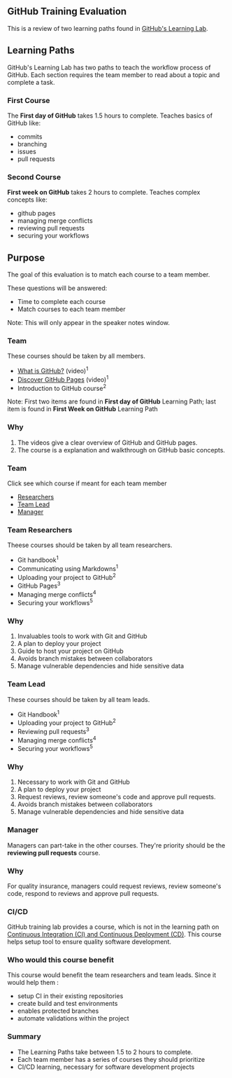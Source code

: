 ## GitHub Training Evaluation

This is a review of two learning paths found in [GitHub's Learning Lab](https://lab.github.com/githubtraining/paths).



## Learning Paths

GitHub's Learning Lab has two paths to teach the workflow process of GitHub.
Each section requires the team member to read about a topic and complete a task.


### First Course

The **First day of GitHub** takes 1.5 hours to complete. Teaches basics of GitHub like:
  - commits
  - branching
  - issues
  - pull requests


### Second Course

**First week on GitHub** takes 2 hours to complete. Teaches complex concepts like:
  - github pages
  - managing merge conflicts
  - reviewing pull requests 
  - securing your workflows



## Purpose

The goal of this evaluation is to match each course to a team member. 

These questions will be answered: 
  - Time to complete each course
  - Match courses to each team member
  
Note: This will only appear in the speaker notes window.




### Team

These courses should be taken by all members. 
  - [What is GitHub?](https://www.youtube.com/watch?v=w3jLJU7DT5E&feature=youtu.be) (video)<sup>1</sup>
  - [Discover GitHub Pages](https://www.youtube.com/watch?v=2MsN8gpT6jY&feature=youtu.be) (video)<sup>1</sup>
  - Introduction to GitHub course<sup>2</sup>

  
Note: First two items are found in **First day of GitHub** Learning Path; last item is found in **First Week on GitHub** Learning Path


### Why

1. The videos give a clear overview of GitHub and GitHub pages. 
2. The course is a explanation and walkthrough on GitHub basic concepts.




### Team

Click see which course if meant for each team member
  - [Researchers](#team-researchers)
  - [Team Lead](#team-lead)
  - [Manager](#manager)
 

 


### Team Researchers

Theese courses should be taken by all team researchers. 
  - Git handbook<sup>1</sup>
  - Communicating using Markdowns<sup>1</sup>
  - Uploading your project to GitHub<sup>2</sup>
  - GitHub Pages<sup>3</sup>
  - Managing merge conflicts<sup>4</sup>
  - Securing your workflows<sup>5</sup>
  


### Why

1. Invaluables tools to work with Git and GitHub
2. A plan to deploy your project
3. Guide to host your project on GitHub 
4. Avoids branch mistakes between collaborators
5. Manage vulnerable dependencies and hide sensitive data




### Team Lead

These courses should be taken by all team leads.
  - Git Handbook<sup>1</sup>
  - Uploading your project to GitHub<sup>2</sup>
  - Reviewing pull requests<sup>3</sup>
  - Managing merge conflicts<sup>4</sup>
  - Securing your workflows<sup>5</sup>


  
### Why

1. Necessary to work with Git and GitHub
2. A plan to deploy your project
3. Request reviews, review someone's code and approve pull requests.  
4. Avoids branch mistakes between collaborators 
5. Manage vulnerable dependencies and hide sensitive data




### Manager

Managers can part-take in the other courses. They're priority should be the **reviewing pull requests** course.


### Why

For quality insurance, managers could request reviews, review someone's code, respond to reviews and approve pull requests.




### CI/CD

GitHub training lab provides a course, which is not in the learning path on [Continuous Integration (CI) and Continuous Deployment (CD)](https://lab.github.com/githubtraining/continuous-integration-with-travis-ci).
This course helps setup tool to ensure quality software development. 


### Who would this course benefit
This course would benefit the team researchers and team leads. Since it would help them :
  - setup CI in their existing repositories
  - create build and test environments
  - enables protected branches
  - automate validations within the project



### Summary
  - The Learning Paths take between 1.5 to 2 hours to complete.
  - Each team member has a series of courses they should prioritize
  - CI/CD learning, necessary for software development projects
